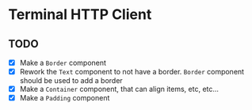 # Terminal HTTP Client

## TODO

- [x] Make a `Border` component
- [x] Rework the `Text` component to not have a border. `Border` component should be used to add a border
- [x] Make a `Container` component, that can align items, etc, etc...
- [x] Make a `Padding` component
